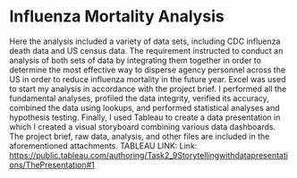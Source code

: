 # Influenza Mortality Analysis
Here the analysis included a variety of data sets, including CDC influenza death
data and US census data. The requirement instructed to conduct an analysis of both
sets of data by integrating them together in order to determine the most effective
way to disperse agency personnel across the US in order to reduce influenza
mortality in the future year.
Excel was used to start my analysis in accordance with the project brief. I
performed all the fundamental analyses, profiled the data integrity, verified its
accuracy, combined the data using lookups, and performed statistical analyses and
hypothesis testing. Finally, I used Tableau to create a data presentation in which I
created a visual storyboard combining various data dashboards.
The project brief, raw data, analysis, and other files are included in the
aforementioned attachments.
TABLEAU LINK:  Link: https://public.tableau.com/authoring/Task2_9Storytellingwithdatapresentations/ThePresentation#1 

